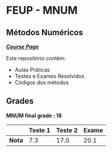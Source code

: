 # FEUP - MNUM

## Métodos Numéricos


[***Course Page***](https://sigarra.up.pt/feup/pt/ucurr_geral.ficha_uc_view?pv_ocorrencia_id=436436)


Este repositório contém:
- Aulas Práticas
- Testes e Exames Resolvidos
- Códigos dos métodos

## Grades

**MNUM final grade : 18**

| | Teste 1 | Teste 2 | Exame |
| --- | --- | --- | --- |
| **Nota** | 7.3 | 17.0 | 20.1 |
